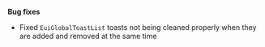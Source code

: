 **Bug fixes**

- Fixed `EuiGlobalToastList` toasts not being cleaned properly when they are added and removed at the same time


